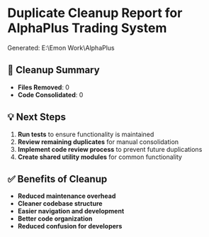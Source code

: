 # Duplicate Cleanup Report for AlphaPlus Trading System

Generated: E:\Emon Work\AlphaPlus

## 🧹 Cleanup Summary

- **Files Removed**: 0
- **Code Consolidated**: 0

## 💡 Next Steps

1. **Run tests** to ensure functionality is maintained
2. **Review remaining duplicates** for manual consolidation
3. **Implement code review process** to prevent future duplications
4. **Create shared utility modules** for common functionality

## ✅ Benefits of Cleanup

- **Reduced maintenance overhead**
- **Cleaner codebase structure**
- **Easier navigation and development**
- **Better code organization**
- **Reduced confusion for developers**
